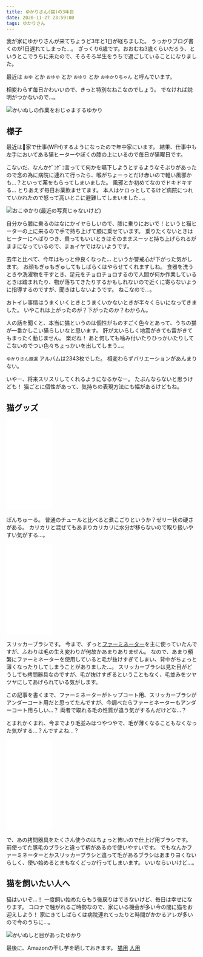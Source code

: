 ```yaml
---
title: ゆかりさん(猫)の3年目
date: 2020-11-27 23:59:00
tags: ゆかりさん
---
```


我が家にゆかりさんが来てちょうど3年と1日が経ちました。
うっかりブログ書くのが1日遅れてしまった…。
ざっくり6歳です。おおむね3歳くらいだろう、というとこでうちに来たので、そろそろ半生をうちで過ごしていることになりました。

最近は `おゆ` とか `おゆゆ` とか `おゆり` とか `おゆかりちゃん` と呼んでいます。

相変わらず毎日かわいいので、きっと特別なねこなのでしょう。
でなければ説明がつかないので…。

![かいぬしの作業をおじゃまするゆかり](/images/2020-11-27-yukari-3rd-year/yukari1.jpg)

## 様子

最近は家で仕事(WFH)するようになったので年中家にいます。
結果、仕事中も左手においてある猫ヒーターやぼくの膝の上にいるので毎日が猫曜日です。

こないだ、なんかｹﾞｺｹﾞｺ言ってて何かを嚥下しようとするようなそぶりがあったので念の為に病院に連れて行ったら、喉がちょーっとだけ赤いので軽い風邪かも…？といって薬をもらってしまいました。
風邪とか初めてなのでドキドキする… とりあえず毎日お薬飲ませてます。
本人はケロっとしてるけど病院につれていかれたので怒って高いとこに避難してしまいました…。

![おこゆかり(最近の写真じゃないけど)](/images/2020-11-27-yukari-3rd-year/yukari2.jpg)


自分から膝に乗るのはなにかイヤらしいので、膝に乗りにおいで！というと猫ヒーターの上に来るので手で持ち上げて膝に乗せています。
乗りたくないときはヒーターにへばりつき、乗ってもいいときはそのままスーッと持ち上げられるがままになっているので、まぁイヤではないようです。

去年と比べて、今年はもっと仲良くなった… というか警戒心が下がった気がします。
お顔もぎゅもぎゅしてもしばらくはやらせてくれますしね。
食器を洗うときや洗濯物を干すとき、足元をチョロチョロするので人間が何か作業しているときは踏まれたり、物が落ちてきたりするかもしれないので近くに寄らないように指導するのですが、聞きはしないようです。
ねこなので…。

おトイレ事情はうまくいくときとうまくいかないときが半々くらいになってきました。
いやこれは上がったのが？下がったのか？わからん。

人の話を聞くと、本当に猫というのは個性がものすごく色々とあって、うちの猫が一番かしこい猫らしいなと思います。
肝が太いらしく地震がきても雷がきてもまったく動じません。
楽だね！
あと何しても噛み付いたりひっかいたりしてこないのでつい色々ちょっかいを出してしまう…。

`ゆかりさん厳選` アルバムは2343枚でした。
相変わらずバリエーションがあんまりない。

いやー、将来スリスリしてくれるようになるかなー。
たぶんならないと思うけども！
猫ごとに個性があって、気持ちの表現方法にも幅があるけどもね。

## 猫グッズ

<iframe style="width:120px;height:240px;" marginwidth="0" marginheight="0" scrolling="no" frameborder="0" src="//rcm-fe.amazon-adsystem.com/e/cm?lt1=_blank&bc1=000000&IS2=1&bg1=FFFFFF&fc1=000000&lc1=0000FF&t=vvakame-22&language=ja_JP&o=9&p=8&l=as4&m=amazon&f=ifr&ref=as_ss_li_til&asins=B085QBFM5J&linkId=fb22a985914ea77ce0936cb8889031bf"></iframe>

ぽんちゅーる。
普通のチュールと比べると煮こごりというか？ゼリー状の硬さがある。
カリカリと混ぜてもあまりカリカリに水分が移らないので取り扱いやすい気がする…。


<iframe style="width:120px;height:240px;" marginwidth="0" marginheight="0" scrolling="no" frameborder="0" src="//rcm-fe.amazon-adsystem.com/e/cm?lt1=_blank&bc1=000000&IS2=1&bg1=FFFFFF&fc1=000000&lc1=0000FF&t=vvakame-22&language=ja_JP&o=9&p=8&l=as4&m=amazon&f=ifr&ref=as_ss_li_til&asins=B0015MUZLG&linkId=de87fefb126eb4cc7ca1a016435a6616"></iframe>

スリッカーブラシです。
今まで、ずっと[ファーミネーター](https://amzn.to/3q7Ym0E)を主に使っていたんですが、ふわりは毛の生え変わりが何故かあまりありません。
なので、あまり頻繁にファーミネーターを使用していると毛が抜けすぎてしまい、背中がちょっと薄くなったりしてしまうことがありました…。
スリッカーブラシは見た目がどうしても拷問器具なのですが、毛が抜けすぎるということもなく、毛並みをツヤツヤにしてあげられている気がします。

この記事を書くまで、ファーミネーターがトップコート用、スリッカーブラシがアンダーコート用だと思ってたんですが、今調べたらファーミネーターもアンダーコート用らしい…？
両者で取れる毛の性質が違う気がするんだけどな…？

とまれかくまれ、今までより毛並みはつやつやで、毛が薄くなることもなくなった気がする…？んですよね…？


<iframe style="width:120px;height:240px;" marginwidth="0" marginheight="0" scrolling="no" frameborder="0" src="//rcm-fe.amazon-adsystem.com/e/cm?lt1=_blank&bc1=000000&IS2=1&bg1=FFFFFF&fc1=000000&lc1=0000FF&t=vvakame-22&language=ja_JP&o=9&p=8&l=as4&m=amazon&f=ifr&ref=as_ss_li_til&asins=B003TT1IVE&linkId=20196c497dbc776de1ffd17b9af56431"></iframe>

で、あの拷問器具をたくさん使うのはちょっと怖いので仕上げ用ブラシです。
前使ってた豚毛のブラシと違って柄があるので使いやすいです。
でもなんかファーミネーターとかスリッカーブラシと違って毛があるブラシはあまりヨくないらしく、使い始めるとまもなくどっか行ってしまいます。
いいならいいけど…。


## 猫を飼いたい人へ

猫はいいぞ…！
一度飼い始めたらもう後戻りはできないけど、毎日は幸せになります。
コロナで騒がれるご時勢なので、家にいる機会が多い今の間に猫をお迎えしよう！
家にきてしばらくは病院連れてったりと時間がかかるアレが多いので今のうちに…。

![かいぬしと目があったゆかり](/images/2020-11-27-yukari-3rd-year/yukari3.jpg)

最後に、Amazonの干し芋を晒しておきます。
[猫用](http://amzn.asia/76VhMNY)
[人用](http://amzn.asia/3W0M7vX)
